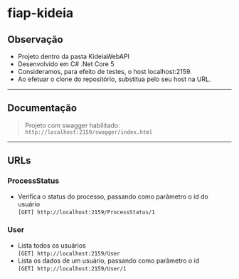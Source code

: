 # fiap-kideia

## Observação
- Projeto dentro da pasta KideiaWebAPI<br>
- Desenvolvido em C# .Net Core 5<br>
- Consideramos, para efeito de testes, o host localhost:2159.<br>
- Ao efetuar o clone do repositório, substitua pelo seu host na URL.

_________________

## Documentação

> Projeto com swagger habilitado:<br>
> `http://localhost:2159/swagger/index.html`

_________________

## URLs

### ProcessStatus
- Verifica o status do processo, passando como parâmetro o id do usuário<br> ```[GET] http://localhost:2159/ProcessStatus/1```

### User
- Lista todos os usuários<br> ```[GET] http://localhost:2159/User```
- Lista os dados de um usuário, passando como parâmetro o id<br> ```[GET] http://localhost:2159/User/1```

